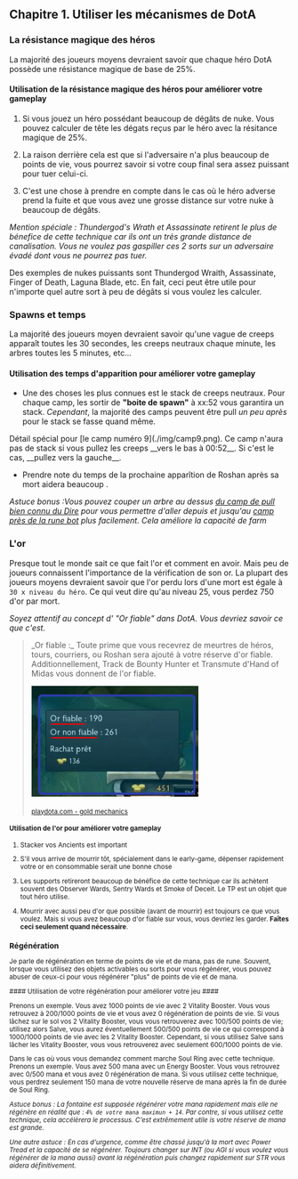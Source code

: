 
<div id="c1"></div>

## Chapitre 1. Utiliser les mécanismes de DotA ##

### La résistance magique des héros ###

La majorité des joueurs moyens devraient savoir que chaque héro DotA possède une 
résistance magique de base de 25%.

#### Utilisation de la résistance magique des héros pour améliorer votre gameplay ####

  1. Si vous jouez un héro possédant beaucoup de dégâts de nuke. Vous pouvez calculer de tête 
  les dégats reçus par le héro avec la résitance magique de 25%.

  2. La raison derrière cela est que si l'adversaire n'a plus beaucoup de points de vie, vous pourrez
  savoir si votre coup final sera assez puissant pour tuer celui-ci.

  3. C'est une chose à prendre en compte dans le cas où le héro adverse prend la fuite et que vous avez une 
  grosse distance sur votre nuke à beaucoup de dégâts.

_Mention spéciale : Thundergod's Wrath et Assassinate retirent le plus de bénefice de cette 
technique car ils ont un très grande distance de canalisation. Vous ne voulez pas gaspiller ces
2 sorts sur un adversaire évadé dont vous ne pourrez pas tuer._

Des exemples de nukes puissants sont Thundergod Wraith, Assassinate, Finger of Death, Laguna Blade,
etc.
En fait, ceci peut être utile pour n'importe quel autre sort à peu de dégâts si vous voulez les
calculer.

### Spawns et temps ###

La majorité des joueurs moyen devraient savoir qu'une vague de creeps apparaît toutes les
30 secondes, les creeps neutraux chaque minute, les arbres toutes les 5 minutes, etc...

#### Utilisation des temps d'apparition pour améliorer votre gameplay ####

  + Une des choses les plus connues est le stack de creeps neutraux. Pour chaque camp, les sortir 
  de __"boite de spawn"__ à xx:52 vous garantira un stack. 
  _Cependant_, la majorité des camps peuvent être pull _un peu après_ pour le stack se fasse quand même.

  <div class="warning text-warning">
    Détail spécial pour [le camp numéro 9](./img/camp9.png). Ce camp n'aura pas de stack si vous pullez 
    les creeps __vers le bas à 00:52__. 
    Si c'est le cas, __pullez vers la gauche__.
  </div>

  + Prendre note du temps de la prochaine apparîtion de Roshan après sa mort aidera beaucoup .

_Astuce bonus :Vous pouvez couper un arbre au dessus [du camp de pull bien connu du Dire](./img/camp8.png) pour
vous permettre d'aller depuis et jusqu'au [camp près de la rune bot](./img/camp7.png) plus facilement. Cela
améliore la capacité de farm_

### L'or ###

Presque tout le monde sait ce que fait l'or et comment en avoir. Mais peu de joueurs connaissent l'importance de la vérification de son or.
La plupart des joueurs moyens devraient savoir que l'or perdu lors d'une mort est égale à ``30 x niveau du héro``.
Ce qui veut dire qu'au niveau 25, vous perdez 750 d'or par mort.

_Soyez attentif au concept d' "Or fiable" dans DotA. Vous devriez savoir ce que c'est._ 
<blockquote>
_Or fiable :_  
Toute prime que vous recevrez de meurtres de héros, tours, courriers, ou Roshan sera ajouté à votre réserve d'or fiable. Additionnellement, Track
de Bounty Hunter et Transmute d'Hand of Midas vous donnent de l'or fiable.

![détails du mécanisme d'or](./img/orfiable.png)  

<small> [playdota.com - gold mechanics](http://www.playdota.com/mechanics/Gold)
</blockquote>



#### Utilisation de l'or pour améliorer votre gameplay ####

  1. Stacker vos Ancients est important

  2. S'il vous arrive de mourrir tôt, spécialement dans le early-game, dépenser rapidement votre or en consommable serait une bonne chose 

  3. Les supports retireront beaucoup de bénéfice de cette technique car ils achètent souvent des Observer Wards, Sentry Wards et Smoke of Deceit.
  Le TP est un objet que tout héro utilise.

  4. Mourrir avec aussi peu d'or que possible (avant de mourrir) est toujours ce que vous voulez. Mais si vous avez beaucoup d'or fiable sur vous, 
  vous devriez les garder. __Faîtes ceci seulement quand nécessaire__.

### Régénération ###

Je parle de régénération en terme de points de vie et de mana, pas de rune. 
Souvent, lorsque vous utilisez des objets activables ou sorts pour vous régénérer, vous pouvez abuser de ceux-ci pour vous régénérer "plus" de points de vie 
et de mana.

#### Utilisation de votre régénération pour améliorer votre jeu ####

Prenons un exemple. Vous avez 1000 points de vie avec 2 Vitality Booster. Vous vous retrouvez à 200/1000 points de vie et vous avez 0 régénération de 
points de vie.
Si vous lâchez sur le sol vos 2 Vitality Booster, vous vous retrouverez avec 100/500 points de vie; utilisez alors Salve, vous aurez éventuellement 500/500 points de vie
ce qui correspond à 1000/1000 points de vie avec les 2 Vitality Booster. Cependant, si vous utilisez Salve sans lâcher les Vitality Booster, vous vous retrouverez avec
seulement 600/1000 points de vie.

Dans le cas où vous vous demandez comment marche Soul Ring avec cette technique. 
Prenons un exemple. Vous avez 500 mana avec un Energy Booster. Vous vous retrouvez avec 0/500 mana et vous avez 0 régénération de mana. Si vous utilisez cette technique,
vous perdrez seulement 150 mana de votre nouvelle réserve de mana après la fin de durée de Soul Ring.

_Astuce bonus : La fontaine est supposée régénérer votre mana rapidement mais elle ne régénère en réalité que  : ``4% de votre mana maximun + 14``.
Par contre, si vous utilisez cette technique, cela accélèrera le processus. C'est extrêmement utile is votre réserve de mana est grande._

_Une autre astuce : En cas d'urgence, comme être chassé jusqu'à la mort avec Power Tread et la capacité de se régénérer. Toujours changer sur INT (ou AGI si vous voulez vous régénérer de la mana aussi) 
avant la régénération puis changez rapidement sur STR vous aidera définitivement._


